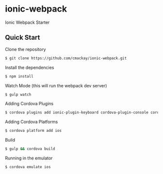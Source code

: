 ionic-webpack
=============

Ionic Webpack Starter

## Quick Start

Clone the repository

```bash
$ git clone https://github.com/cmackay/ionic-webpack.git
```

Install the dependencies

```bash
$ npm install
```

Watch Mode (this will run the webpack dev server)

```bash
$ gulp watch
```

Adding Cordova Plugins

```bash
$ cordova plugins add ionic-plugin-keyboard cordova-plugin-console cordova-plugin-device
```

Adding Cordova Platforms

```bash
$ cordova platform add ios
```

Build

```bash
$ gulp && cordova build
```

Running in the emulator

```bash
$ cordova emulate ios
```
